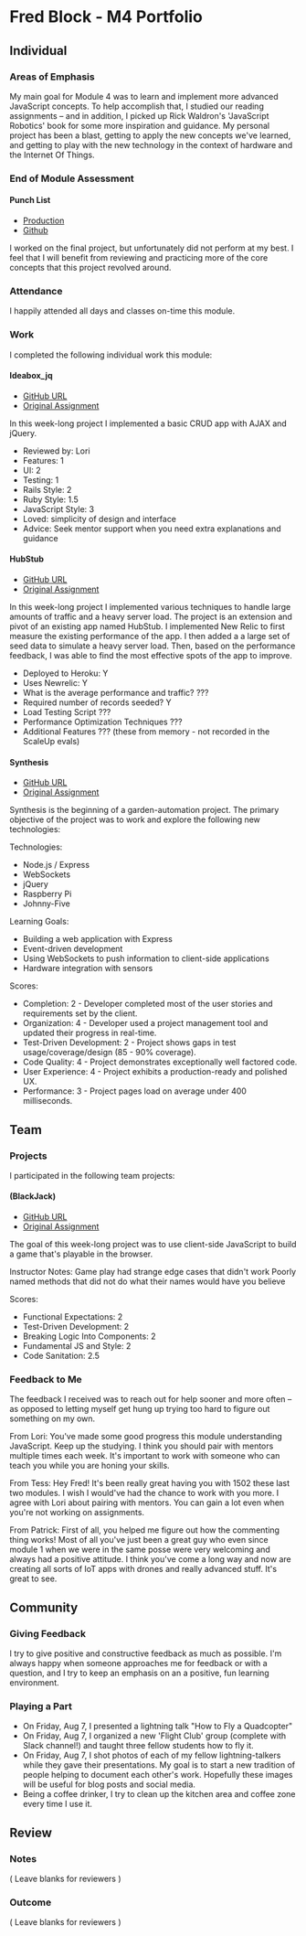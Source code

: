 # Fred Block - M4 Portfolio

## Individual

### Areas of Emphasis

My main goal for Module 4 was to learn and implement more advanced JavaScript concepts.
To help accomplish that, I studied our reading assignments – and in addition, I picked up Rick Waldron's 'JavaScript Robotics' book for some more inspiration and guidance.
My personal project has been a blast, getting to apply the new concepts we've learned, and getting to play with the new technology in the context of hardware and the Internet Of Things.


### End of Module Assessment

#### Punch List

* [Production](https://infinite-shelf-2484.herokuapp.com/lists)
* [Github](https://github.com/blocknroll/punch_list)

I worked on the final project, but unfortunately did not perform at my best. I feel that I will benefit from reviewing and practicing more of the core concepts that this project revolved around.



### Attendance

I happily attended all days and classes on-time this module.



### Work

I completed the following individual work this module:



#### Ideabox_jq

* [GitHub URL](https://github.com/blocknroll/ideabox_jq)
* [Original Assignment](https://github.com/JumpstartLab/curriculum/blob/4fdd6da8e2e431beeb77012e271de1eee90d5e07/source/projects/revenge_of_idea_box.markdown
)

In this week-long project I implemented a basic CRUD app with AJAX and jQuery.

* Reviewed by: Lori
* Features: 1
* UI: 2
* Testing: 1
* Rails Style: 2
* Ruby Style: 1.5
* JavaScript Style: 3
* Loved: simplicity of design and interface
* Advice: Seek mentor support when you need extra explanations and guidance



#### HubStub

* [GitHub URL](https://serieux-bastille-5718.herokuapp.com/)
* [Original Assignment](https://github.com/JumpstartLab/curriculum/blob/master/source/projects/the_scale_up.markdown
)

In this week-long project I implemented various techniques to handle large amounts of traffic and a heavy server load.  The project is an extension and pivot of an existing app named HubStub. I implemented New Relic to first measure the existing performance of the app. I then added a a large set of seed data to simulate a heavy server load. Then, based on the performance feedback, I was able to find the most effective spots of the app to improve.

* Deployed to Heroku: Y
* Uses Newrelic: Y
* What is the average performance and traffic?  ???
* Required number of records seeded? Y
* Load Testing Script ???
* Performance Optimization Techniques ???
* Additional Features ???
(these from memory - not recorded in the ScaleUp evals)



#### Synthesis

* [GitHub URL](https://github.com/blocknroll/synthesis-mock)
* [Original Assignment](https://github.com/turingschool/lesson_plans/blob/master/ruby_04-apis_and_scalability/self_directed_project.markdown)

Synthesis is the beginning of a garden-automation project. The primary objective of the project was to work and explore the following new technologies:

Technologies:
* Node.js / Express
* WebSockets
* jQuery
* Raspberry Pi
* Johnny-Five

Learning Goals:
* Building a web application with Express
* Event-driven development
* Using WebSockets to push information to client-side applications
* Hardware integration with sensors

Scores:
* Completion: 2 - Developer completed most of the user stories and requirements set by the client.
* Organization: 4 - Developer used a project management tool and updated their progress in real-time.
* Test-Driven Development: 2 - Project shows gaps in test usage/coverage/design (85 - 90% coverage).
* Code Quality: 4 - Project demonstrates exceptionally well factored code.
* User Experience: 4 - Project exhibits a production-ready and polished UX.
* Performance: 3 - Project pages load on average under 400 milliseconds.



## Team

### Projects

I participated in the following team projects:



#### (BlackJack)

* [GitHub URL](https://github.com/blocknroll/blackJack-1)
* [Original Assignment](https://github.com/turingschool/lesson_plans/blob/master/ruby_04-apis_and_scalability/gametime_project.markdown)

The goal of this week-long project was to use client-side JavaScript to build a game that's playable in the browser.

Instructor Notes:
Game play had strange edge cases that didn't work
Poorly named methods that did not do what their names would have you believe

Scores:
* Functional Expectations: 2
* Test-Driven Development: 2
* Breaking Logic Into Components: 2
* Fundamental JS and Style: 2
* Code Sanitation: 2.5



### Feedback to Me
The feedback I received was to reach out for help sooner and more often – as opposed to letting myself get hung up trying too hard to figure out something on my own.

From Lori:
You've made some good progress this module understanding JavaScript. Keep up the studying. I think you should pair with mentors multiple times each week. It's important to work with someone who can teach you while you are honing your skills.

From Tess:
Hey Fred! It's been really great having you with 1502 these last two modules. I wish I would've had the chance to work with you more. I agree with Lori about pairing with mentors. You can gain a lot even when you're not working on assignments.

From Patrick:
First of all, you helped me figure out how the commenting thing works! Most of all you've just been a great guy who even since module 1 when we were in the same posse were very welcoming and always had a positive attitude. I think you've come a long way and now are creating all sorts of IoT apps with drones and really advanced stuff. It's great to see.



## Community

### Giving Feedback

I try to give positive and constructive feedback as much as possible. I'm always happy when someone approaches me for feedback or with a question, and I try to keep an emphasis on an a positive, fun learning environment.



### Playing a Part

* On Friday, Aug 7, I presented a lightning talk "How to Fly a Quadcopter"
* On Friday, Aug 7, I organized a new 'Flight Club' group (complete with Slack channel!) and taught three fellow students how to fly it.
* On Friday, Aug 7, I shot photos of each of my fellow lightning-talkers while they gave their presentations. My goal is to start a new tradition of people helping to document each other's work. Hopefully these images will be useful for blog posts and social media.
* Being a coffee drinker, I try to clean up the kitchen area and coffee zone every time I use it.



## Review

### Notes

( Leave blanks for reviewers )

### Outcome

( Leave blanks for reviewers )
